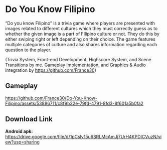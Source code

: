 # Do You Know Filipino
“Do you know Filipino” is a trivia game where players are presented with images related to different cultures which they must correctly guess as to whether the given image is a part of FIlipino culture or not. They do this by either swiping right or left depending on their choice. The game features multiple categories of culture and also shares information regarding each question to the player. 

(Trivia System, Front-end Development, Highscore System, and Scene Transitions by me. Gameplay Implementation, and Graphics & Audio Integration by https://github.com/France30)

## Gameplay
https://github.com/France30/Do-You-Know-Filipino/assets/53886711/c8f9b32e-79fd-4791-8fd3-8f601a5b0fa2

## Download Link
<b>Android apk:</b> https://drive.google.com/file/d/1pCsly15u6SRLMcAmJj7UrH4KPDICVuzN/view?usp=sharing
